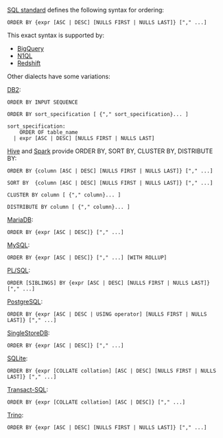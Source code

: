 [SQL standard][] defines the following syntax for ordering:

    ORDER BY {expr [ASC | DESC] [NULLS FIRST | NULLS LAST]} ["," ...]

This exact syntax is supported by:

- [BigQuery][]
- [N1QL][]
- [Redshift][]

Other dialects have some variations:

[DB2][]:

    ORDER BY INPUT SEQUENCE

    ORDER BY sort_specification [ {"," sort_specification}... ]

    sort_specification:
        ORDER OF table_name
      | expr [ASC | DESC] [NULLS FIRST | NULLS LAST]

[Hive][] and [Spark][] provide ORDER BY, SORT BY, CLUSTER BY, DISTRIBUTE BY:

    ORDER BY {column [ASC | DESC] [NULLS FIRST | NULLS LAST]} ["," ...]

    SORT BY  {column [ASC | DESC] [NULLS FIRST | NULLS LAST]} ["," ...]

    CLUSTER BY column [ {"," column}... ]

    DISTRIBUTE BY column [ {"," column}... ]

[MariaDB][]:

    ORDER BY {expr [ASC | DESC]} ["," ...]

[MySQL][]:

    ORDER BY {expr [ASC | DESC]} ["," ...] [WITH ROLLUP]

[PL/SQL][]:

    ORDER [SIBLINGS] BY {expr [ASC | DESC] [NULLS FIRST | NULLS LAST]} ["," ...]

[PostgreSQL][]:

    ORDER BY {expr [ASC | DESC | USING operator] [NULLS FIRST | NULLS LAST]} ["," ...]

[SingleStoreDB][]:

    ORDER BY {expr [ASC | DESC]} ["," ...]

[SQLite][]:

    ORDER BY {expr [COLLATE collation] [ASC | DESC] [NULLS FIRST | NULLS LAST]} ["," ...]

[Transact-SQL][]:

    ORDER BY {expr [COLLATE collation] [ASC | DESC]} ["," ...]

[Trino][]:

    ORDER BY {expr [ASC | DESC] [NULLS FIRST | NULLS LAST]} ["," ...]

[sql standard]: https://jakewheat.github.io/sql-overview/sql-2008-foundation-grammar.html#order-by-clause
[bigquery]: https://cloud.google.com/bigquery/docs/reference/standard-sql/query-syntax#order_by_clause
[db2]: https://www.ibm.com/docs/en/db2/9.7?topic=queries-subselect#r0000875__orderby
[hive]: https://cwiki.apache.org/confluence/display/Hive/LanguageManual+SortBy
[mariadb]: https://mariadb.com/kb/en/select/
[mysql]: https://dev.mysql.com/doc/refman/8.0/en/select.html
[n1ql]: https://docs.couchbase.com/server/current/n1ql/n1ql-language-reference/select-syntax.html#order-by-clause
[pl/sql]: https://docs.oracle.com/database/121/SQLRF/statements_10002.htm#i2168299
[postgresql]: https://www.postgresql.org/docs/current/sql-select.html
[redshift]: https://docs.aws.amazon.com/redshift/latest/dg/r_ORDER_BY_clause.html
[singlestoredb]: https://docs.singlestore.com/managed-service/en/reference/sql-reference/data-manipulation-language-dml/select.html
[spark]: https://spark.apache.org/docs/latest/sql-ref-syntax-qry-select.html
[sqlite]: https://www.sqlite.org/lang_select.html
[transact-sql]: https://docs.microsoft.com/en-US/sql/t-sql/queries/select-order-by-clause-transact-sql?view=sql-server-ver15
[trino]: https://github.com/trinodb/trino/blob/c7b26825218d5d11e9469984977dee6856f362ff/core/trino-parser/src/main/antlr4/io/trino/sql/parser/SqlBase.g4#L212
